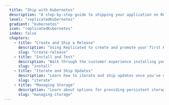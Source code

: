 ```yaml
---
  title: "Ship with Kubernetes"
  description: "A step-by-step guide to shipping your application on Replicated using Kubernetes."
  level: "replicatedKubernetes"
  gradient: "kubernetes"
  icon: "replicatedKubernetes"
  index: false
  chapters:
    - title: "Create and Ship a Release"
      description: "Using Replicated to create and promote your first Kubernetes release "
      slug: "create-release"
    - title: "Install and Test"
      description: "Walk through the customer experience installing your application and Kubernetes"
      slug: "install"
    - title: "Iterate and Ship Updates"
      description: "Learn how to iterate and ship updates once you've deployed"
      slug: "iterate"
    - title: "Managing Storage"
      description: "Learn about options for providing persistent storage to your appliction"
      slug: "managing-storage"
---
```

